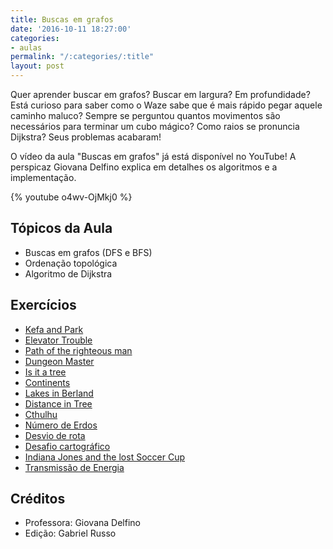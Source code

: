 ```yaml
---
title: Buscas em grafos
date: '2016-10-11 18:27:00'
categories:
- aulas
permalink: "/:categories/:title"
layout: post
---
```

Quer aprender buscar em grafos? Buscar em largura? Em profundidade? Está curioso para saber como o Waze sabe que é mais rápido pegar aquele caminho maluco? Sempre se perguntou quantos movimentos são necessários para terminar um cubo mágico? Como raios se pronuncia Dijkstra? Seus problemas acabaram!

O vídeo da aula "Buscas em grafos" já está disponível no YouTube! A perspicaz Giovana Delfino explica em detalhes os algoritmos e a implementação.

{% youtube o4wv-OjMkj0 %} 

## Tópicos da Aula
- Buscas em grafos (DFS e BFS)
- Ordenação topológica
- Algoritmo de Dijkstra

## Exercícios
- [Kefa and Park](http://codeforces.com/problemset/problem/580/C)
- [Elevator Trouble](http://www.spoj.com/problems/ELEVTRBL/)
- [Path of the righteous man](http://www.spoj.com/problems/RIOI_2_3/)
- [Dungeon Master](https://uva.onlinejudge.org/index.php?option=com_onlinejudge&Itemid=8&page=show_problem&-problem=473)
- [Is it a tree](http://www.spoj.com/problems/PT07Y/)
- [Continents](https://uva.onlinejudge.org/index.php?option=onlinejudge&page=show_problem&problem=2035)
- [Lakes in Berland](http://codeforces.com/contest/723/problem/D)
- [Distance in Tree](http://codeforces.com/problemset/problem/161/D)
- [Cthulhu](http://codeforces.com/problemset/problem/103/B)
- [Número de Erdos](http://br.spoj.com/problems/NUMERDOS/)
- [Desvio de rota](http://br.spoj.com/problems/DESVIO/)
- [Desafio cartográfico](http://br.spoj.com/problems/CARTOG11/)
- [Indiana Jones and the lost Soccer Cup](http://www.spoj.com/problems/GCPC11C/)
- [Transmissão de Energia](http://br.spoj.com/problems/ENERGIA/)

## Créditos
- Professora: Giovana Delfino
- Edição: Gabriel Russo

